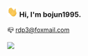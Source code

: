 ### <img src="https://github.com/bojun1995/bojun1995/blob/main/file/img/Hi.gif" width="24px" height="24px"> Hi, I'm bojun1995.

📪 rdp3@foxmail.com

<!--
<p>
 <a href="https://github.com/bojun1995" target="_self">
   <img src="https://bojun1995-readme.vercel.app/api?username=bojun1995&show_icons=true&count_private=true&border_radius=5&title_color=41b883&bg_color=2d323c&show_owner=true&text_color=e1e1e1&icon_color=41b883&hide_border=true&locale=cn" />
 </a>
</p>
-->

<p>
 <a href="https://github.com/bojun1995" target="_self">
   <img src="https://github-readme-streak-stats.herokuapp.com/?user=bojun1995&hide_border=true&background=2d323c&stroke=41b883&fire=41b883&ring=41b883&currStreakNum=e1e1e1&sideNums=e1e1e1&currStreakLabel=e1e1e1&sideLabels=e1e1e1&dates=e1e1e1&date_format=[Y.]n.j&locale=zh"/>
 </a>
</p>
<!--
<p>
 <a href="https://github.com/bojun1995" target="_self">
   <img src="https://bojun1995-readme.vercel.app/api/top-langs/?username=bojun1995&show_icons=true&count_private=true&border_radius=5&layout=compact&title_color=41b883&bg_color=2d323c&show_owner=true&text_color=e1e1e1&icon_color=41b883&hide_border=true&locale=cn" />
 </a>
</p>
-->


